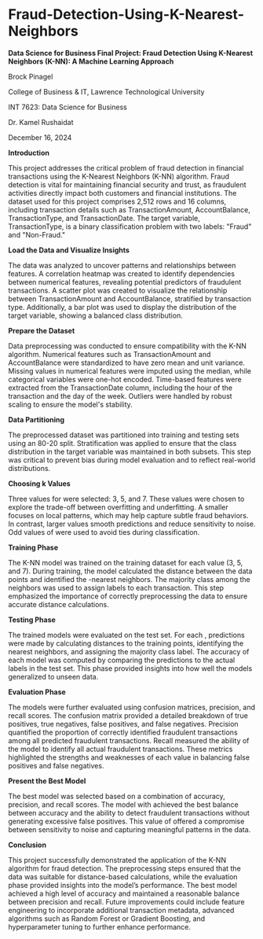 # Fraud-Detection-Using-K-Nearest-Neighbors

**Data Science for Business Final Project: Fraud Detection Using K-Nearest Neighbors (K-NN): A Machine Learning Approach**

Brock Pinagel

College of Business & IT, Lawrence Technological University

INT 7623: Data Science for Business

Dr. Kamel Rushaidat

December 16, 2024

**Introduction**

This project addresses the critical problem of fraud detection in financial transactions using the K-Nearest Neighbors (K-NN) algorithm. Fraud detection is vital for maintaining financial security and trust, as fraudulent activities directly impact both customers and financial institutions. The dataset used for this project comprises 2,512 rows and 16 columns, including transaction details such as TransactionAmount, AccountBalance, TransactionType, and TransactionDate. The target variable, TransactionType, is a binary classification problem with two labels: "Fraud" and "Non-Fraud."

**Load the Data and Visualize Insights**

The data was analyzed to uncover patterns and relationships between features. A correlation heatmap was created to identify dependencies between numerical features, revealing potential predictors of fraudulent transactions. A scatter plot was created to visualize the relationship between TransactionAmount and AccountBalance, stratified by transaction type. Additionally, a bar plot was used to display the distribution of the target variable, showing a balanced class distribution. 

**Prepare the Dataset**

Data preprocessing was conducted to ensure compatibility with the K-NN algorithm. Numerical features such as TransactionAmount and AccountBalance were standardized to have zero mean and unit variance. Missing values in numerical features were imputed using the median, while categorical variables were one-hot encoded. Time-based features were extracted from the TransactionDate column, including the hour of the transaction and the day of the week. Outliers were handled by robust scaling to ensure the model's stability.

**Data Partitioning**

The preprocessed dataset was partitioned into training and testing sets using an 80-20 split. Stratification was applied to ensure that the class distribution in the target variable was maintained in both subsets. This step was critical to prevent bias during model evaluation and to reflect real-world distributions.

**Choosing k Values**

Three values for were selected: 3, 5, and 7. These values were chosen to explore the trade-off between overfitting and underfitting. A smaller focuses on local patterns, which may help capture subtle fraud behaviors. In contrast, larger values smooth predictions and reduce sensitivity to noise. Odd values of were used to avoid ties during classification.

**Training Phase**

The K-NN model was trained on the training dataset for each value (3, 5, and 7). During training, the model calculated the distance between the data points and identified the -nearest neighbors. The majority class among the neighbors was used to assign labels to each transaction. This step emphasized the importance of correctly preprocessing the data to ensure accurate distance calculations.

**Testing Phase**

The trained models were evaluated on the test set. For each , predictions were made by calculating distances to the training points, identifying the nearest neighbors, and assigning the majority class label. The accuracy of each model was computed by comparing the predictions to the actual labels in the test set. This phase provided insights into how well the models generalized to unseen data.

**Evaluation Phase**

The models were further evaluated using confusion matrices, precision, and recall scores. The confusion matrix provided a detailed breakdown of true positives, true negatives, false positives, and false negatives. Precision quantified the proportion of correctly identified fraudulent transactions among all predicted fraudulent transactions. Recall measured the ability of the model to identify all actual fraudulent transactions. These metrics highlighted the strengths and weaknesses of each value in balancing false positives and false negatives.

**Present the Best Model**

The best model was selected based on a combination of accuracy, precision, and recall scores. The model with achieved the best balance between accuracy and the ability to detect fraudulent transactions without generating excessive false positives. This value of offered a compromise between sensitivity to noise and capturing meaningful patterns in the data.

**Conclusion**

This project successfully demonstrated the application of the K-NN algorithm for fraud detection. The preprocessing steps ensured that the data was suitable for distance-based calculations, while the evaluation phase provided insights into the model’s performance. The best model achieved a high level of accuracy and maintained a reasonable balance between precision and recall. Future improvements could include feature engineering to incorporate additional transaction metadata, advanced algorithms such as Random Forest or Gradient Boosting, and hyperparameter tuning to further enhance performance.
